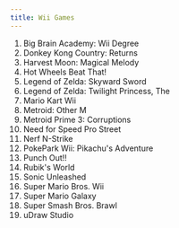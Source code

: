 ```yaml
---
title: Wii Games
---
```


<ol>
<li>Big Brain Academy: Wii Degree</li>
<li>Donkey Kong Country: Returns</li>
<li>Harvest Moon: Magical Melody</li>
<li>Hot Wheels Beat That!</li>
<li>Legend of Zelda: Skyward Sword</li>
<li>Legend of Zelda: Twilight Princess, The</li>
<li>Mario Kart Wii</li>
<li>Metroid: Other M</li>
<li>Metroid Prime 3: Corruptions</li>
<li>Need for Speed Pro Street</li>
<li>Nerf N-Strike</li>
<li>PokePark Wii: Pikachu's Adventure</li>
<li>Punch Out!!</li>
<li>Rubik's World</li>
<li>Sonic Unleashed</li>
<li>Super Mario Bros. Wii</li>
<li>Super Mario Galaxy</li>
<li>Super Smash Bros. Brawl</li>
<li>uDraw Studio</li>
</ol>

